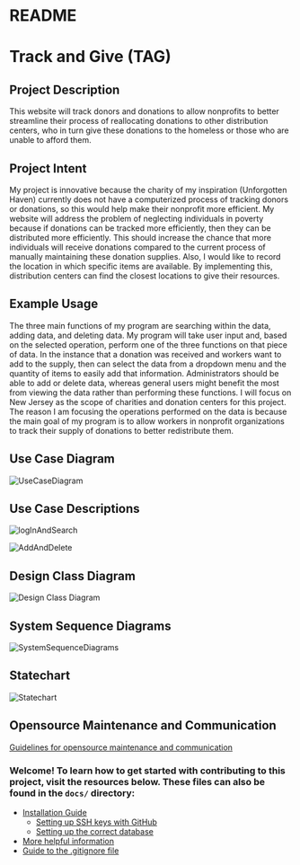 # README

# Track and Give (TAG)

## Project Description

This website will track donors and donations to allow nonprofits to better streamline their process of reallocating donations to other distribution centers, who in turn give these donations to the homeless or those who are unable to afford them.

## Project Intent 

My project is innovative because the charity of my inspiration (Unforgotten Haven) currently does not have a computerized process of tracking donors or donations, so this would help make their nonprofit more efficient. My website will address the problem of neglecting individuals in poverty because if donations can be tracked more efficiently, then they can be distributed more efficiently. This should increase the chance that more individuals will receive donations compared to the current process of manually maintaining these donation supplies. Also, I would like to record the location in which specific items are available. By implementing this, distribution centers can find the closest locations to give their resources.

## Example Usage 

The three main functions of my program are searching within the data, adding data, and deleting data. My program will take user input and, based on the selected operation, perform one of the three functions on that piece of data. In the instance that a donation was received and workers want to add to the supply, then can select the data from a dropdown menu and the quantity of items to easily add that information. Administrators should be able to add or delete data, whereas general users might benefit the most from viewing the data rather than performing these functions. I will focus on New Jersey as the scope of charities and donation centers for this project. The reason I am focusing the operations performed on the data is because the main goal of my program is to allow workers in nonprofit organizations to track their supply of donations to better redistribute them. 

## Use Case Diagram

![UseCaseDiagram](https://github.com/lalimabhola/TAG/blob/main/docs/Use_case_diagram.png)

## Use Case Descriptions

![logInAndSearch](https://github.com/lalimabhola/TAG/blob/main/docs/Log_and_search.png)

![AddAndDelete](https://github.com/lalimabhola/TAG/blob/main/docs/Add_and_delete_data.png)

## Design Class Diagram

![Design Class Diagram](https://github.com/lalimabhola/TAG/blob/main/docs/Design_class_diagram.png)

## System Sequence Diagrams

![SystemSequenceDiagrams](https://github.com/lalimabhola/TAG/blob/main/docs/System_sequence_diagrams.png)

## Statechart

![Statechart](https://github.com/lalimabhola/TAG/blob/main/docs/State_chart.png)


## Opensource Maintenance and Communication
[Guidelines for opensource maintenance and communication](https://github.com/lalimabhola/TAG/blob/prototype3/MAINTAIN.md)


### Welcome! To learn how to get started with contributing to this project, visit the resources below. These files can also be found in the `docs/` directory:

* [Installation Guide](docs/Installation_Guide.md)
  * [Setting up SSH keys with GitHub](docs/Setting_up_SSH_keys_GitHub.md)
  * [Setting up the correct database](docs/SQLite3_to_Postgres_on_Rails.md)
* [More helpful information](docs/More_helpful_info.md)
* [Guide to the .gitignore file](docs/.gitignore_Guide.md)